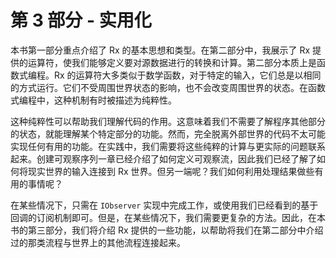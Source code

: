 # 第 3 部分 - 实用化

本书第一部分重点介绍了 Rx 的基本思想和类型。在第二部分中，我展示了 Rx 提供的运算符，使我们能够定义要对源数据进行的转换和计算。第二部分本质上是函数式编程。Rx 的运算符大多类似于数学函数，对于特定的输入，它们总是以相同的方式运行。它们不受周围世界状态的影响，也不会改变周围世界的状态。在函数式编程中，这种机制有时被描述为纯粹性。

这种纯粹性可以帮助我们理解代码的作用。这意味着我们不需要了解程序其他部分的状态，就能理解某个特定部分的功能。然而，完全脱离外部世界的代码不太可能实现任何有用的功能。在实践中，我们需要将这些纯粹的计算与更实际的问题联系起来。创建可观察序列一章已经介绍了如何定义可观察流，因此我们已经了解了如何将现实世界的输入连接到 Rx 世界。但另一端呢？我们如何利用处理结果做些有用的事情呢？

在某些情况下，只需在 `IObserver` 实现中完成工作，或使用我们已经看到的基于回调的订阅机制即可。但是，在某些情况下，我们需要更复杂的方法。因此，在本书的第三部分，我们将介绍 Rx 提供的一些功能，以帮助将我们在第二部分中介绍过的那类流程与世界上的其他流程连接起来。
